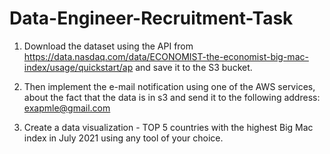 # Data-Engineer-Recruitment-Task

1. Download the dataset using the API from https://data.nasdaq.com/data/ECONOMIST-the-economist-big-mac-index/usage/quickstart/ap and save it to the S3 bucket.

2. Then implement the e-mail notification using one of the AWS services, about the fact that the data is in s3 and send it to the following address: exapmle@gmail.com

3. Create a data visualization - TOP 5 countries with the highest Big Mac index in July 2021 using any tool of your choice.
